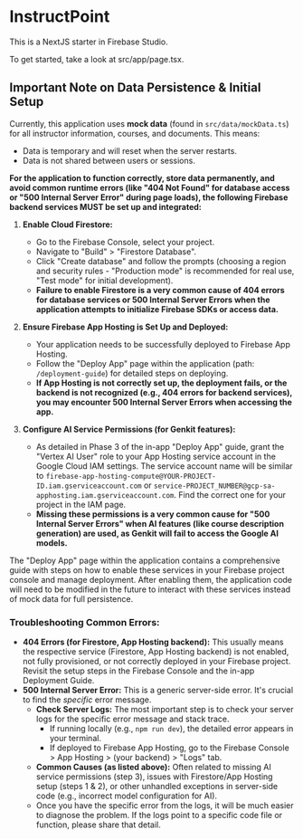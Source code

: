 
# InstructPoint

This is a NextJS starter in Firebase Studio.

To get started, take a look at src/app/page.tsx.

## Important Note on Data Persistence & Initial Setup

Currently, this application uses **mock data** (found in `src/data/mockData.ts`) for all instructor information, courses, and documents. This means:
- Data is temporary and will reset when the server restarts.
- Data is not shared between users or sessions.

**For the application to function correctly, store data permanently, and avoid common runtime errors (like "404 Not Found" for database access or "500 Internal Server Error" during page loads), the following Firebase backend services MUST be set up and integrated:**

1.  **Enable Cloud Firestore:**
    *   Go to the Firebase Console, select your project.
    *   Navigate to "Build" > "Firestore Database".
    *   Click "Create database" and follow the prompts (choosing a region and security rules - "Production mode" is recommended for real use, "Test mode" for initial development).
    *   **Failure to enable Firestore is a very common cause of 404 errors for database services or 500 Internal Server Errors when the application attempts to initialize Firebase SDKs or access data.**

2.  **Ensure Firebase App Hosting is Set Up and Deployed:**
    *   Your application needs to be successfully deployed to Firebase App Hosting.
    *   Follow the "Deploy App" page within the application (path: `/deployment-guide`) for detailed steps on deploying.
    *   **If App Hosting is not correctly set up, the deployment fails, or the backend is not recognized (e.g., 404 errors for backend services), you may encounter 500 Internal Server Errors when accessing the app.**

3.  **Configure AI Service Permissions (for Genkit features):**
    *   As detailed in Phase 3 of the in-app "Deploy App" guide, grant the "Vertex AI User" role to your App Hosting service account in the Google Cloud IAM settings. The service account name will be similar to `firebase-app-hosting-compute@YOUR-PROJECT-ID.iam.gserviceaccount.com` or `service-PROJECT_NUMBER@gcp-sa-apphosting.iam.gserviceaccount.com`. Find the correct one for your project in the IAM page.
    *   **Missing these permissions is a very common cause for "500 Internal Server Errors" when AI features (like course description generation) are used, as Genkit will fail to access the Google AI models.**

The "Deploy App" page within the application contains a comprehensive guide with steps on how to enable these services in your Firebase project console and manage deployment. After enabling them, the application code will need to be modified in the future to interact with these services instead of mock data for full persistence.

### Troubleshooting Common Errors:

*   **404 Errors (for Firestore, App Hosting backend):** This usually means the respective service (Firestore, App Hosting backend) is not enabled, not fully provisioned, or not correctly deployed in your Firebase project. Revisit the setup steps in the Firebase Console and the in-app Deployment Guide.
*   **500 Internal Server Error:** This is a generic server-side error. It's crucial to find the *specific* error message.
    *   **Check Server Logs:** The most important step is to check your server logs for the specific error message and stack trace.
        *   If running locally (e.g., `npm run dev`), the detailed error appears in your terminal.
        *   If deployed to Firebase App Hosting, go to the Firebase Console > App Hosting > (your backend) > "Logs" tab.
    *   **Common Causes (as listed above):** Often related to missing AI service permissions (step 3), issues with Firestore/App Hosting setup (steps 1 & 2), or other unhandled exceptions in server-side code (e.g., incorrect model configuration for AI).
    *   Once you have the specific error from the logs, it will be much easier to diagnose the problem. If the logs point to a specific code file or function, please share that detail.
